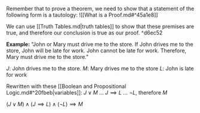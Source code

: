Remember that to prove a theorem, we need to show that a statement of the following form is a tautology:
![[What is a Proof.md#^45a1e8]]

We can use [[Truth Tables.md|truth tables]] to show that these premises are true, and therefore our conclusion is true as our proof. ^d6ec52

**Example:**
"John or Mary must drive me to the store. If John drives me to the store, John will be late for work. John cannot be late for work. Therefore, Mary must drive me to the store."

$J$: John drives me to the store.
$M$: Mary drives me to the store
$L$: John is late for work

Rewritten with these [[Boolean and Propositional Logic.md#^20fbeb|variables]]:
$J\vee M$ ... $J\implies L$ ... $\neg L$, therefore $M$

$(J\vee M)\wedge (J\implies L)\wedge (\neg L) \implies M$
